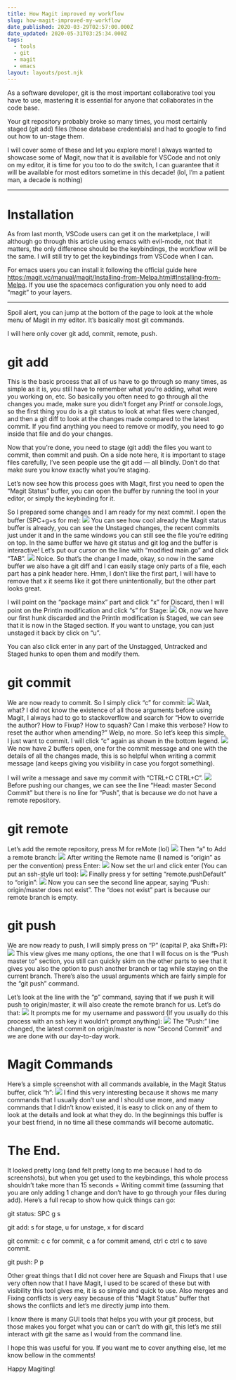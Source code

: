 ```yaml
---
title: How Magit improved my workflow
slug: how-magit-improved-my-workflow
date_published: 2020-03-29T02:57:00.000Z
date_updated: 2020-05-31T03:25:34.000Z
tags:
  - tools
  - git
  - magit
  - emacs
layout: layouts/post.njk
---
```


As a software developer, git is the most important collaborative tool you have to use, mastering it is essential for anyone that collaborates in the code base.

Your git repository probably broke so many times, you most certainly staged (git add) files (those database credentials) and had to google to find out how to un-stage them.

I will cover some of these and let you explore more! I always wanted to showcase some of Magit, now that it is available for VSCode and not only on my editor, it is time for you too to do the switch, I can guarantee that it will be available for most editors sometime in this decade! (lol, I’m a patient man, a decade is nothing)

---

# Installation

As from last month, VSCode users can get it on the marketplace, I will although go through this article using emacs with evil-mode, not that it matters, the only difference should be the keybindings, the workflow will be the same. I will still try to get the keybindings from VSCode when I can.

For emacs users you can install it following the official guide here [https:/magit.vc/manual/magit/Installing-from-Melpa.html#Installing-from-Melpa](https://magit.vc/manual/magit/Installing-from-Melpa.html#Installing-from-Melpa). If you use the spacemacs configuration you only need to add “magit” to your layers.

---

Spoil alert, you can jump at the bottom of the page to look at the whole menu of Magit in my editor. It’s basically most git commands.

I will here only cover git add, commit, remote, push.

# git add

This is the basic process that all of us have to go through so many times, as simple as it is, you still have to remember what you’re adding, what were you working on, etc. So basically you often need to go through all the changes you made, make sure you didn’t forget any Printf or console.logs, so the first thing you do is a git status to look at what files were changed, and then a git diff to look at the changes made compared to the latest commit. If you find anything you need to remove or modify, you need to go inside that file and do your changes.

Now that you’re done, you need to stage (git add) the files you want to commit, then commit and push. On a side note here, it is important to stage files carefully, I’ve seen people use the git add — all blindly. Don’t do that make sure you know exactly what you’re staging.

Let’s now see how this process goes with Magit, first you need to open the “Magit Status” buffer, you can open the buffer by running the tool in your editor, or simply the keybinding for it.

So I prepared some changes and I am ready for my next commit. I open the buffer (SPC+g+s for me):
![](/img/2020/05/image-20.png)
You can see how cool already the Magit status buffer is already, you can see the Unstaged changes, the recent commits just under it and in the same windows you can still see the file you’re editing on top. In the same buffer we have git status and git log and the buffer is interactive! Let’s put our cursor on the line with “modified main.go” and click “TAB”.
![](/img/2020/05/image-19.png)
Noice. So that’s the change I made, okay, so now in the same buffer we also have a git diff and I can easily stage only parts of a file, each part has a pink header here. Hmm, I don’t like the first part, I will have to remove that x it seems like it got there unintentionally, but the other part looks great.

I will point on the “package mainx” part and click “x” for Discard, then I will point on the Println modification and click “s” for Stage:
![](/img/2020/05/image-18.png)
Ok, now we have our first hunk discarded and the Println modification is Staged, we can see that it is now in the Staged section. If you want to unstage, you can just unstaged it back by click on “u”.

You can also click enter in any part of the Unstagged, Untracked and Staged hunks to open them and modify them.

# git commit

We are now ready to commit. So I simply click “c” for commit:
![](/img/2020/05/image-17.png)
Wait, what? I did not know the existence of all those arguments before using Magit, I always had to go to stackoverflow and search for “How to override the author? How to Fixup? How to squash? Can I make this verbose? How to reset the author when amending?” Welp, no more. So let’s keep this simple, I just want to commit. I will click “c” again as shown in the bottom legend.
![](/img/2020/05/image-16.png)
We now have 2 buffers open, one for the commit message and one with the details of all the changes made, this is so helpful when writing a commit message (and keeps giving you visibility in case you forgot something).

I will write a message and save my commit with “CTRL+C CTRL+C”.
![](/img/2020/05/image-15.png)
Before pushing our changes, we can see the line “Head: master Second Commit” but there is no line for “Push”, that is because we do not have a remote repository.

# git remote

Let’s add the remote repository, press M for reMote (lol)
![](/img/2020/05/image-14.png)
Then “a” to Add a remote branch:
![](/img/2020/05/image-13.png)
After writing the Remote name (I named is “origin” as per the convention) press Enter:
![](/img/2020/05/image-12.png)
Now set the url and click enter (You can put an ssh-style url too):
![](/img/2020/05/image-11.png)
Finally press y for setting “remote.pushDefault” to “origin”:
![](/img/2020/05/image-10.png)
Now you can see the second line appear, saying “Push: origin/master does not exist”. The “does not exist” part is because our remote branch is empty.

# git push

We are now ready to push, I will simply press on “P” (capital P, aka Shift+P):
![](/img/2020/05/image-9.png)
This view gives me many options, the one that I will focus on is the “Push master to” section, you still can quickly skim on the other parts to see that it gives you also the option to push another branch or tag while staying on the current branch. There’s also the usual arguments which are fairly simple for the “git push” command.

Let’s look at the line with the “p” command, saying that if we push it will push to origin/master, it will also create the remote branch for us. Let’s do that:
![](/img/2020/05/image-8.png)
It prompts me for my username and password (If you usually do this process with an ssh key it wouldn’t prompt anything):
![](/img/2020/05/image-7.png)
The “Push:” line changed, the latest commit on origin/master is now “Second Commit” and we are done with our day-to-day work.

# Magit Commands

Here’s a simple screenshot with all commands available, in the Magit Status buffer, click “h”:
![](/img/2020/05/image-6.png)
I find this very interesting because it shows me many commands that I usually don’t use and I should use more, and many commands that I didn’t know existed, it is easy to click on any of them to look at the details and look at what they do. In the beginnings this buffer is your best friend, in no time all these commands will become automatic.

# The End.

It looked pretty long (and felt pretty long to me because I had to do screenshots), but when you get used to the keybindings, this whole process shouldn’t take more than 15 seconds + Writing commit time (assuming that you are only adding 1 change and don’t have to go through your files during add). Here’s a full recap to show how quick things can go:

git status: SPC g s

git add: s for stage, u for unstage, x for discard

git commit: c c for commit, c a for commit amend, ctrl c ctrl c to save commit.

git push: P p

Other great things that I did not cover here are Squash and Fixups that I use very often now that I have Magit, I used to be scared of these but with visibility this tool gives me, it is so simple and quick to use. Also merges and Fixing conflicts is very easy because of this “Magit Status” buffer that shows the conflicts and let’s me directly jump into them.

I know there is many GUI tools that helps you with your git process, but those makes you forget what you can or can’t do with git, this let’s me still interact with git the same as I would from the command line.

I hope this was useful for you. If you want me to cover anything else, let me know bellow in the comments!

Happy Magiting!
